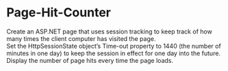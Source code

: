 # Page-Hit-Counter

Create an ASP.NET page that uses session tracking to keep track of how many times the client computer has visited the page.  
Set the HttpSessionState object’s Time-out property to 1440 (the number of minutes in one day) to keep the session in effect for one day into the future.  
Display the number of page hits every time the page loads.
